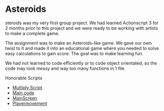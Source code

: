 # Asteroids
steroids was my very first group project. We had learned Actionscript 3 for 2 months prior to this project and we were ready to be working with artists to make a complete game. 

The assignment was to make an Asteroids-like game. We gave our own twist to it and made it into an educational game where you needed to solve easy calculations to gain score. The goal was to make learning fun.

We had not learned to code efficiently or to code object orientated, so the code may look messy and way too many functions in 1 file

Honorable Scripts
* [Multiply Script](Asteroids/src/KeerSom.as)
* [Main code](Asteroids/src/Main.as)
* [MainScreen](Asteroids/src/MainScreen.as)
* [Playermovement](Asteroids/src/Plane.as)
